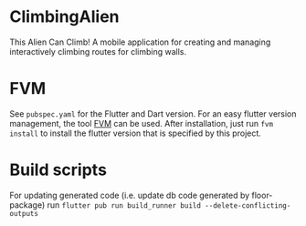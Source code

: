 # ClimbingAlien
This Alien Can Climb!
A mobile application for creating and managing interactively climbing routes for climbing walls.

# FVM
See `pubspec.yaml` for the Flutter and Dart version.
For an easy flutter version management, the tool [FVM](https://github.com/leoafarias/fvm) can be used.
After installation, just run `fvm install` to install the flutter version that is specified by this project.

# Build scripts
For updating generated code (i.e. update db code generated by floor-package) run
`flutter pub run build_runner build --delete-conflicting-outputs`
